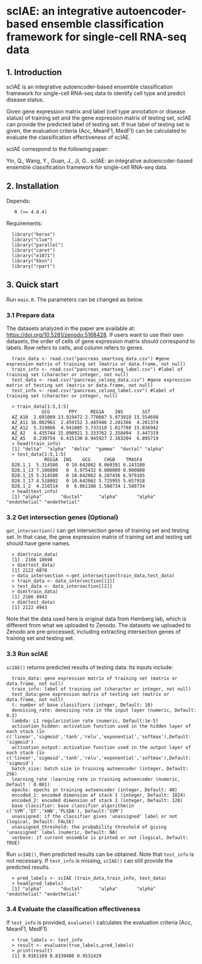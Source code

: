 # scIAE: an integrative autoencoder-based ensemble classification framework for single-cell RNA-seq data </br> 
## 1. Introduction  
  scIAE is an integrative autoencoder-based ensemble classification framework for single-cell RNA-seq data to identify cell type and predict disease status.
  
  Given gene expression matrix and label (cell type annotation or disease status) of training set and the gene expression matrix of testing set, scIAE can provide the predicted label of testing set. If true label of testing set is given, the evaluation criteria (Acc, MeanF1, MedF1) can be calculated to evaluate the classification effectiveness of scIAE.
 
  scIAE correspond to the following paper:
  
  Yin, Q., Wang, Y., Guan, J., Ji, G.. scIAE: an integrative autoencoder-based ensemble classification framework for single-cell RNA-seq data.
  
## 2. Installation
Depends: 

       R (>= 4.0.4)    
Requirements: 
      
      library("keras")
      library("clue")
      library("parallel")
      library("caret")
      library("e1071")
      library("kknn")
      library("rpart")     
  
## 3. Quick start

Run `main.R`. The parameters can be changed as below.

### 3.1 Prepare data

The datasets analyzed in the paper are available at: https://doi.org/10.5281/zenodo.5168428. If users want to use their own datasets,  the order of cells of gene expression matrix should correspond to labels. Row refers to cells, and column refers to genes.
  
      train_data <- read.csv("pancreas_smartseq_data.csv") #gene expression matrix of training set (matrix or data.frame, not null)
      train_info <- read.csv("pancreas_smartseq_label.csv") #label of training set (character or integer, not null)
      test_data <- read.csv("pancreas_celseq_data.csv") #gene expression matrix of testing set (matrix or data.frame, not null)
      test_info <- read.csv("pancreas_celseq_label.csv") #label of training set (character or integer, null)
      
      > train_data[1:5,1:5]
                 GCG       PPY     REG1A    INS       SST
      AZ_A10  2.691009 13.919472 2.770087 5.973918 15.554698
      AZ_A11 16.082961  2.459152 3.445946 2.201366  4.281374
      AZ_A12  5.319866  4.941085 3.733110 1.017788 15.036942
      AZ_A2   4.435744 15.090921 3.333762 2.358494  3.447319
      AZ_A5   8.230754  6.415130 6.945927 2.383204  6.895719
      > head(train_info)
      [1] "delta"  "alpha"  "delta"  "gamma"  "ductal" "alpha" 
      > test_data[1:5,1:5]
                  REG1A  INS    GCG     CHGB    TM4SF4
      D28.1_1  5.314580   0 10.642062 8.069391 6.143180
      D28.1_13 7.106880   0  5.975432 0.000000 0.000000
      D28.1_15 5.314580   0 10.642062 8.207436 6.979185
      D28.1_17 4.518002   0 10.642062 5.725955 5.657918
      D28.1_2  4.216514   0  6.061108 1.588734 1.588734
      > head(test_info)
      [1] "alpha"       "ductal"      "alpha"       "alpha"       "endothelial" "endothelial"

### 3.2 Get intersection genes (Optional)

`get_intersection()` can get intersection genes of training set and testing set. In that case, the gene expression matrix of training set and testing set should have gene names.
  
      > dim(train_data)
      [1]  2166 10698
      > dim(test_data)
      [1] 2122 6878
      > data_intersection <-get_intersection(train_data,test_data)
      > train_data <- data_intersection[[1]]
      > test_data <- data_intersection[[2]]
      > dim(train_data)
      [1] 2166 4943
      > dim(test_data)
      [1] 2122 4943
 
Note that the data used here is original data from Hemberg lab, which is different from what we uploaded to Zenodo. The datasets we uploaded to Zenodo are pre-processed, including extracting intersection genes of training set and testing set.
      
### 3.3 Run scIAE
`scIAE()` returns predicted results of testing data. Its inputs include:

      train_data: gene expression matrix of training set (matrix or data.frame, not null)
      train_info: label of training set (character or integer, not null)
      test_data:gene expression matrix of testing set (matrix or data.frame, not null)
      t: number of base classifiers (integer, Default: 10)
      denoising_rate: denoising rate in the input layer (numeric, Default: 0.2)
      lambda: L1 regularization rate (numeric, Default:1e-5)
      activation_hidden: activation function used in the hidden layer of each stack (in c('linear','sigmoid','tanh','relu','exponential','softmax'),Default: 'sigmoid')
      activation_output: activation function used in the output layer of each stack (in c('linear','sigmoid','tanh','relu','exponential','softmax'),Default: 'sigmoid')
      batch_size: batch size in training autoencoder (integer, Default: 256)
      learning_rate :learning rate in training autoencoder (numeric, Default : 0.001)
      epochs: epochs in training autoencoder (integer, Default: 40)
      encoded_1: encoded dimension of stack 1 (integer, Default: 1024)
      encoded_2: encoded dimension of stack 2 (integer, Default: 128)
      base_classifier: base classifier algorithm(in c('SVM','DT','kNN','PLSDA'), Default:'SVM')
      unassigned: if the classifier gives 'unassigned' label or not (logical, Default: FALSE)
      unassigned_threshold: the probability threshold of giving 'unassigned' label (numeric, Default: NA)
      verbose: if current ensemble is printed or not (logical, Default: TRUE)
 
 Run `scIAE()`, then predicted results can be obtained. Note that  `test_info` is not necessary. If `test_info` is missing, `scIAE()` can still provide the predicted results.
        
      > pred_labels <- scIAE (train_data,train_info, test_data) 
      > head(pred_labels)
      [1] "alpha"       "ductal"      "alpha"       "alpha"       "endothelial" "endothelial"   

### 3.4 Evaluate the classification effectiveness
If `test_info` is provided, `evaluate()` calculates the evaluation criteria (Acc, MeanF1, MedF1).

      > true_labels <- test_info
      > result <- evaluate(true_labels,pred_labels)
      > print(result)
      [1] 0.9161169 0.8339408 0.9531429
